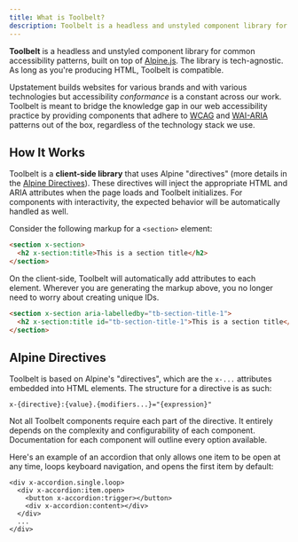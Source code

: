 ```yaml
---
title: What is Toolbelt?
description: Toolbelt is a headless and unstyled component library for common accessibility patterns, built on top of Alpine.js.
---
```


**Toolbelt** is a headless and unstyled component library for common accessibility patterns, built on top of [Alpine.js](https://alpinejs.dev/). The library is tech-agnostic. As long as you're producing HTML, Toolbelt is compatible.

Upstatement builds websites for various brands and with various technologies but accessibility _conformance_ is a constant across our work. Toolbelt is meant to bridge the knowledge gap in our web accessibility practice by providing components that adhere to [WCAG](https://www.w3.org/WAI/standards-guidelines/wcag/) and [WAI-ARIA](https://www.w3.org/WAI/standards-guidelines/aria/) patterns out of the box, regardless of the technology stack we use.

## How It Works

Toolbelt is a **client-side library** that uses Alpine "directives" (more details in the [Alpine Directives](#alpine-directives)). These directives will inject the appropriate HTML and ARIA attributes when the page loads and Toolbelt initializes. For components with interactivity, the expected behavior will be automatically handled as well.

Consider the following markup for a `<section>` element:

```html
<section x-section>
  <h2 x-section:title>This is a section title</h2>
</section>
```

On the client-side, Toolbelt will automatically add attributes to each element. Wherever you are generating the markup above, you no longer need to worry about creating unique IDs.

```html ins='aria-labelledby="tb-section-title-1"' ins='id="tb-section-title-1"'
<section x-section aria-labelledby="tb-section-title-1">
  <h2 x-section:title id="tb-section-title-1">This is a section title</h2>
</section>
```

## Alpine Directives

Toolbelt is based on Alpine's "directives", which are the `x-...` attributes embedded into HTML elements. The structure for a directive is as such:

```
x-{directive}:{value}.{modifiers...}="{expression}"
```

Not all Toolbelt components require each part of the directive. It entirely depends on the complexity and configurability of each component. Documentation for each component will outline every option available.

Here's an example of an accordion that only allows one item to be open at any time, loops keyboard navigation, and opens the first item by default:

```
<div x-accordion.single.loop>
  <div x-accordion:item.open>
    <button x-accordion:trigger></button>
    <div x-accordion:content></div>
  </div>
  ...
</div>
```
